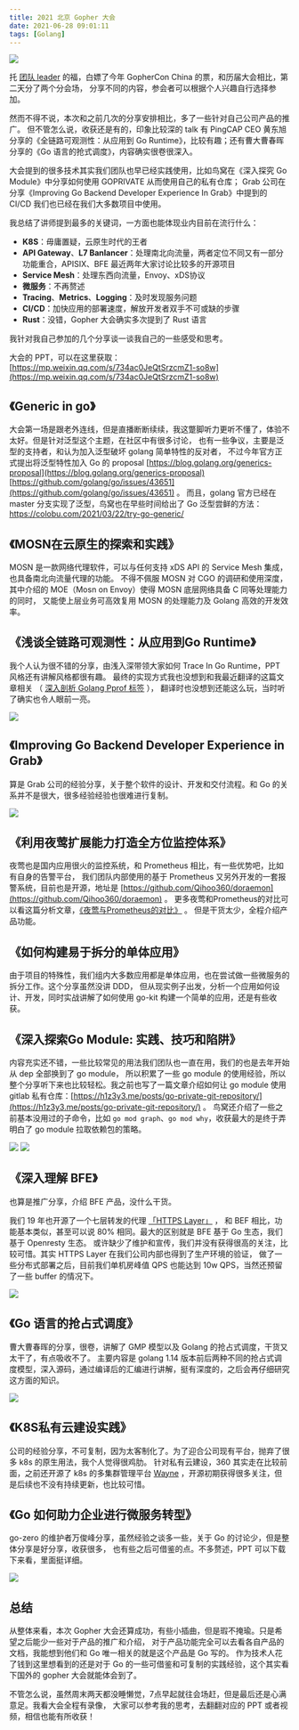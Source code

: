 ```yaml
---
title: 2021 北京 Gopher 大会
date: 2021-06-28 09:01:11
tags: [Golang]
---
```


![](https://raw.githubusercontent.com/h1z3y3/h1z3y3.github.io/master/images/GopherCon-China-2021/logo.png)

托 [团队 leader](https://fukun.org/) 的福，白嫖了今年 GopherCon China 的票，和历届大会相比，第二天分了两个分会场，
分享不同的内容，参会者可以根据个人兴趣自行选择参加。

然而不得不说，本次和之前几次的分享安排相比，多了一些针对自己公司产品的推广。
但不管怎么说，收获还是有的，印象比较深的 talk 有 PingCAP CEO 黄东旭分享的《全链路可观测性：从应用到 Go Runtime》，比较有趣；还有曹大曹春晖分享的《Go 语言的抢式调度》，内容确实很卷很深入。

大会提到的很多技术其实我们团队也早已经实践使用，比如鸟窝在《深入探究 Go Module》中分享如何使用 GOPRIVATE 从而使用自己的私有仓库；
Grab 公司在分享《Improving Go Backend Developer Experience In Grab》中提到的 CI/CD 我们也已经在我们大多数项目中使用。

我总结了讲师提到最多的关键词，一方面也能体现业内目前在流行什么：

* **K8S**：毋庸置疑，云原生时代的王者
* **API Gateway**、**L7 Banlancer**：处理南北向流量，两者定位不同又有一部分功能重合，APISIX、BFE 最近两年大家讨论比较多的开源项目
* **Service Mesh**：处理东西向流量，Envoy、xDS协议
* **微服务**：不再赘述
* **Tracing**、**Metrics**、**Logging**：及时发现服务问题
* **CI/CD**：加快应用的部署速度，解放开发者双手不可或缺的步骤
* **Rust**：没错，Gopher 大会确实多次提到了 Rust 语言

我针对我自己参加的几个分享谈一谈我自己的一些感受和思考。

大会的 PPT，可以在这里获取：[https://mp.weixin.qq.com/s/734ac0JeQtSrzcmZ1-so8w](https://mp.weixin.qq.com/s/734ac0JeQtSrzcmZ1-so8w)

## 《Generic in go》

大会第一场是跟老外连线，但是直播断断续续，我这蹩脚听力更听不懂了，体验不太好。但是针对泛型这个主题，在社区中有很多讨论，
也有一些争议，主要是泛型的支持者，和认为加入泛型破坏 golang 简单特性的反对者，
不过今年官方正式提出将泛型特性加入 Go 的 
proposal [https://blog.golang.org/generics-proposal](https://blog.golang.org/generics-proposal) [https://github.com/golang/go/issues/43651](https://github.com/golang/go/issues/43651) 。
而且，golang 官方已经在 master 分支实现了泛型，鸟窝也在早些时间给出了 Go 泛型尝鲜的方法：https://colobu.com/2021/03/22/try-go-generic/

## 《MOSN在云原生的探索和实践》

MOSN 是一款网络代理软件，可以与任何支持 xDS API 的 Service Mesh 集成，也具备南北向流量代理的功能。
不得不佩服 MOSN 对 CGO 的调研和使用深度，其中介绍的 MOE（Mosn on Envoy）使得 MOSN 底层网络具备 C 同等处理能力的同时，
又能使上层业务可高效复用 MOSN 的处理能力及 Golang 高效的开发效率。


## 《浅谈全链路可观测性：从应用到Go Runtime》

我个人认为很不错的分享，由浅入深带领大家如何 Trace In Go Runtime，PPT 风格还有讲解风格都很有趣。
最终的实现方式我也没想到和我最近翻译的这篇文章相关
（ [深入剖析 Golang Pprof 标签](https://h1z3y3.me/posts/demysitifying-pprof-labels-with-go/) ），
翻译时也没想到还能这么玩，当时听了确实也令人眼前一亮。

![](https://raw.githubusercontent.com/h1z3y3/h1z3y3.github.io/master/images/GopherCon-China-2021/profile-label.png)

## 《Improving Go Backend Developer Experience in Grab》

算是 Grab 公司的经验分享，关于整个软件的设计、开发和交付流程。和 Go 的关系并不是很大，很多经验经验也很难进行复制。

![](https://raw.githubusercontent.com/h1z3y3/h1z3y3.github.io/master/images/GopherCon-China-2021/build-times.png)

## 《利用夜莺扩展能力打造全方位监控体系》

夜莺也是国内应用很火的监控系统，和 Prometheus 相比，有一些优势吧，比如有自身的告警平台，
我们团队内部使用的基于 Prometheus 又另外开发的一套报警系统，目前也是开源，地址是 [https://github.com/Qihoo360/doraemon](https://github.com/Qihoo360/doraemon) 。
更多夜莺和Prometheus的对比可以看这篇分析文章，[《夜莺与Prometheus的对比》](https://www.yuque.com/ictc/manual/nr798n) 。
但是干货太少，全程介绍产品功能。

## 《如何构建易于拆分的单体应用》

由于项目的特殊性，我们组内大多数应用都是单体应用，也在尝试做一些微服务的拆分工作。这个分享虽然没讲 DDD，
但从现实例子出发，分析一个应用如何设计、开发，同时实战讲解了如何使用 go-kit 构建一个简单的应用，还是有些收获。

## 《深入探索Go Module: 实践、技巧和陷阱》 

内容充实还不错，一些比较常见的用法我们团队也一直在用，我们的也是去年开始从 dep 全部换到了 go module，
所以积累了一些 go module 的使用经验，所以整个分享听下来也比较轻松。我之前也写了一篇文章介绍如何让 go module 
使用 gitlab 私有仓库：[https://h1z3y3.me/posts/go-private-git-repository/](https://h1z3y3.me/posts/go-private-git-repository/) 。
鸟窝还介绍了一些之前基本没用过的子命令，比如 `go mod graph`、`go mod why`，收获最大的是终于弄明白了 go module 拉取依赖包的策略。

![](https://raw.githubusercontent.com/h1z3y3/h1z3y3.github.io/master/images/GopherCon-China-2021/go-module-history.png)
![](https://raw.githubusercontent.com/h1z3y3/h1z3y3.github.io/master/images/GopherCon-China-2021/go-module-xxx.png)

## 《深入理解 BFE》

也算是推广分享，介绍 BFE 产品，没什么干货。

我们 19 年也开源了一个七层转发的代理 [「HTTPS Layer」](https://github.com/Qihoo360/HTTPSLayer) ，
和 BEF 相比，功能基本类似，甚至可以说 80% 相同。最大的区别就是 BFE 基于 Go 生态，我们基于 Openresty 生态。
或许缺少了维护和宣传，我们并没有获得很高的关注，比较可惜。其实 HTTPS Layer 在我们公司内部也得到了生产环境的验证，
做了一些分布式部署之后，目前我们单机房峰值 QPS 也能达到 10w QPS，当然还预留了一些 buffer 的情况下。

![](https://raw.githubusercontent.com/h1z3y3/h1z3y3.github.io/master/images/GopherCon-China-2021/why-bfe.png)

## 《Go 语言的抢占式调度》

曹大曹春晖的分享，很卷，讲解了 GMP 模型以及 Golang 的抢占式调度，干货又太干了，有点吸收不了。
主要内容是 golang 1.14 版本前后两种不同的抢占式调度模型，深入源码，通过编译后的汇编进行讲解，挺有深度的，之后会再仔细研究这方面的知识。

![](https://raw.githubusercontent.com/h1z3y3/h1z3y3.github.io/master/images/GopherCon-China-2021/GMP.png)

## 《K8S私有云建设实践》

公司的经验分享，不可复制，因为太客制化了。为了迎合公司现有平台，抛弃了很多 k8s 的原生用法，我个人觉得很鸡肋。
针对私有云建设，360 其实走在比较前面，之前还开源了 k8s 的多集群管理平台 
[Wayne](https://github.com/Qihoo360/wayne) ，开源初期获得很多关注，但是后续也不没有持续更新，也比较可惜。

## 《Go 如何助力企业进行微服务转型》

go-zero 的维护者万俊峰分享，虽然经验之谈多一些，关于 Go 的讨论少，但是整体分享是好分享，收获很多，
也有些之后可借鉴的点。不多赘述，PPT 可以下载下来看，里面挺详细。

![](https://raw.githubusercontent.com/h1z3y3/h1z3y3.github.io/master/images/GopherCon-China-2021/monolith-to-microservice.png)

## 总结

从整体来看，本次 Gopher 大会还算成功，有些小插曲，但是瑕不掩瑜。只是希望之后能少一些对于产品的推广和介绍，
对于产品功能完全可以去看各自产品的文档，我能想到他们和 Go 唯一相关的就是这个产品是 Go 写的。
作为技术人花了钱到这里想看到的还是对于 Go 的一些可借鉴和可复制的实践经验，这个其实看下国外的 gopher 大会就能体会到了。

不管怎么说，虽然周末两天都没睡懒觉，7点早起就往会场赶，但是最后还是心满意足。我看大会全程有录像，
大家可以参考我的思考，去翻翻对应的 PPT 或者视频，相信也能有所收获！